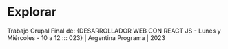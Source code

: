 # Explorar

Trabajo Grupal Final de: {DESARROLLADOR WEB CON REACT JS - Lunes y Miércoles - 10 a 12 ::: 023} | Argentina Programa | 2023
